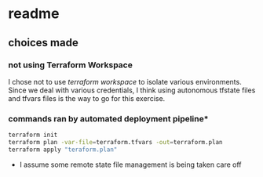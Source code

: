 # readme

## choices made

### not using Terraform Workspace
I chose not to use _terraform workspace_ to isolate various environments. Since
we deal with various credentials, I think using autonomous tfstate files and
tfvars files is the way to go for this exercise.

### commands ran by automated deployment pipeline*

```bash
terraform init
terraform plan -var-file=terraform.tfvars -out=terraform.plan
terraform apply "teraform.plan"
```

* I assume some remote state file management is being taken care off
